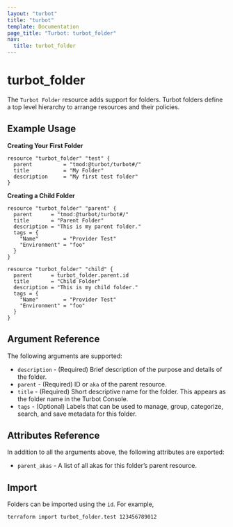 ```yaml
---
layout: "turbot"
title: "turbot"
template: Documentation
page_title: "Turbot: turbot_folder"
nav:
  title: turbot_folder
---
```


# turbot_folder

The `Turbot Folder` resource adds support for folders. Turbot folders define a top level hierarchy to arrange resources and their policies.

## Example Usage

**Creating Your First Folder**

```hcl
resource "turbot_folder" "test" {
  parent          = "tmod:@turbot/turbot#/"
  title           = "My Folder"
  description     = "My first test folder"
}
```

**Creating a Child Folder**

```hcl
resource "turbot_folder" "parent" {
  parent      = "tmod:@turbot/turbot#/"
  title       = "Parent Folder"
  description = "This is my parent folder."
  tags = {
    "Name"        = "Provider Test"
    "Environment" = "foo"
  }
}

resource "turbot_folder" "child" {
  parent      = turbot_folder.parent.id
  title       = "Child Folder"
  description = "This is my child folder."
  tags = {
    "Name"        = "Provider Test"
    "Environment" = "foo"
  }
}
```

## Argument Reference

The following arguments are supported:

- `description` - (Required) Brief description of the purpose and details of the folder.
- `parent` - (Required) ID or `aka` of the parent resource.
- `title` - (Required) Short descriptive name for the folder. This appears as the folder name in the Turbot Console.
- `tags` - (Optional) Labels that can be used to manage, group, categorize, search, and save metadata for this folder.

## Attributes Reference

In addition to all the arguments above, the following attributes are exported:

- `parent_akas` - A list of all akas for this folder’s parent resource.

## Import

Folders can be imported using the `id`. For example,

```
terraform import turbot_folder.test 123456789012
```
